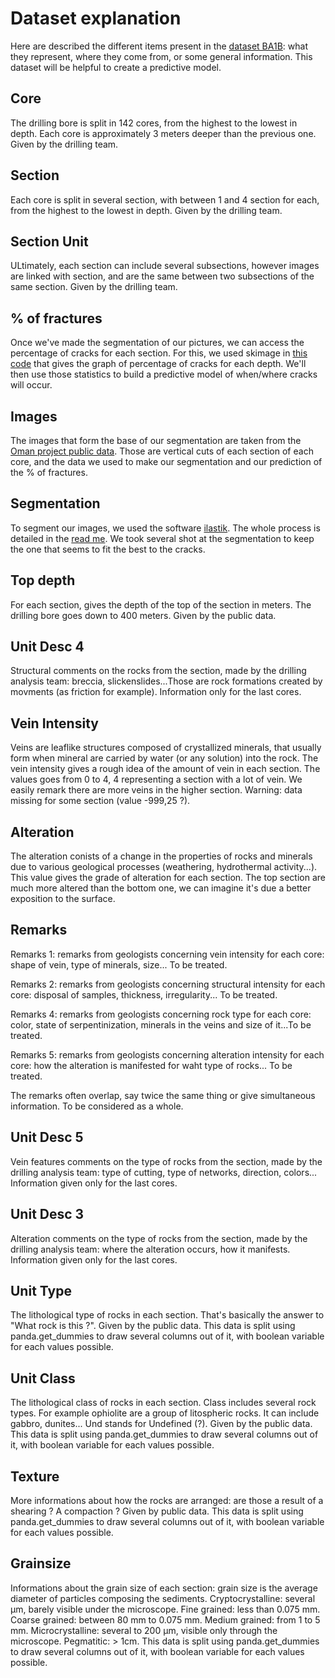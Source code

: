 # **Dataset explanation**
Here are described the different items present in the [dataset BA1B](https://github.com/SerpRateAI/core-photo-analysis/blob/ac5f9570f762d1f674059cee57904d1cbdb46138/Dataset_BA1B.xlsx): what they represent, where they come from, or some general information. This dataset will be helpful to create a predictive model.

## **Core**
The drilling bore is split in 142 cores, from the highest to the lowest in depth. Each core is approximately 3 meters deeper than the previous one. Given by the drilling team.

## **Section**
Each core is split in several section, with between 1 and 4 section for each, from the highest to the lowest in depth. Given by the drilling team.

## **Section Unit**
ULtimately, each section can include several subsections, however images are linked with section, and are the same between two subsections of the same section. Given by the drilling team.

## **% of fractures**
Once we've made the segmentation of our pictures, we can access the percentage of cracks for each section. For this, we used skimage in [this code](https://github.com/SerpRateAI/core-photo-analysis/blob/ac5f9570f762d1f674059cee57904d1cbdb46138/Graph%20per%20depth/all_depth_graph.py) that gives the graph of percentage of cracks for each depth. We'll then use those statistics to build a predictive model of when/where cracks will occur.

## **Images**
The images that form the base of our segmentation are taken from the [Oman project public data](https://www.icdp-online.org/projects/by-continent/asia/oodp-oman/public-data-2). Those are vertical cuts of each section of each core, and the data we used to make our segmentation and our prediction of the % of fractures.

## **Segmentation**
To segment our images, we used the software [ilastik](ilastik.org). The whole process is detailed in the [read me](README.md). We took several shot at the segmentation to keep the one that seems to fit the best to the cracks. 

## **Top depth**
For each section, gives the depth of the top of the section in meters. The drilling bore goes down to 400 meters. Given by the public data.

## **Unit Desc 4**
Structural comments on the  rocks from the section, made by the drilling analysis team: breccia, slickenslides...Those are rock formations created by movments (as friction for example).  Information only for the last cores.

## **Vein Intensity**
Veins are leaflike structures composed of crystallized minerals, that usually form when mineral are carried by water (or any solution) into the rock. The vein intensity gives a rough idea of the amount of vein in each section. The values goes from 0 to 4, 4 representing a section with a lot of vein. We easily remark there are more veins in the higher section. Warning: data missing for some section (value -999,25 ?).

## **Alteration**
The alteration conists of a change in the properties of rocks and minerals due to various geological processes (weathering, hydrothermal activity...). This value gives the grade of alteration for each section. The top section are much more altered than the bottom one, we can imagine it's due a better exposition to the surface.

## **Remarks**
Remarks 1: remarks from geologists concerning vein intensity for each core: shape of vein, type of minerals, size... To be treated.

Remarks 2: remarks from geologists concerning structural intensity for each core: disposal of samples, thickness, irregularity... To be treated.

Remarks 4: remarks from geologists concerning rock type for each core: color, state of serpentinization, minerals in the veins and size of it...To be treated.

Remarks 5: remarks from geologists concerning alteration intensity for each core: how the alteration is manifested for waht type of rocks... To be treated.

The remarks often overlap, say twice the same thing or give simultaneous information. To be considered as a whole.

## **Unit Desc 5**
Vein features comments on the type of rocks from the section, made by the drilling analysis team: type of cutting, type of networks, direction, colors...  Information given only for the last cores.

## **Unit Desc 3**
Alteration comments on the type of rocks from the section, made by the drilling analysis team: where the alteration occurs, how it manifests.  Information given only for the last cores.

## **Unit Type**
The lithological type of rocks in each section. That's basically the answer to "What rock is this ?". Given by the public data. This data is split using panda.get_dummies to draw several columns out of it, with boolean variable for each values possible.

## **Unit Class**
The lithological class of rocks in each section. Class includes several rock types. For example ophiolite are a group of litospheric rocks. It can include gabbro, dunites... Und stands for Undefined (?). Given by the public data. This data is split using panda.get_dummies to draw several columns out of it, with boolean variable for each values possible.

## **Texture**
More informations about how the rocks are arranged: are those a result of a shearing ? A compaction ? Given by public data. This data is split using panda.get_dummies to draw several columns out of it, with boolean variable for each values possible.

## **Grainsize**
Informations about the grain size of each section: grain size is the average diameter of particles composing the sediments. Cryptocrystalline: several μm, barely visible under the microscope. Fine grained: less than 0.075 mm. Coarse grained: between 80 mm to 0.075 mm. Medium grained: from 1 to 5 mm. Microcrystalline: several to 200 μm, visible only through the microscope. Pegmatitic: > 1cm. This data is split using panda.get_dummies to draw several columns out of it, with boolean variable for each values possible.

